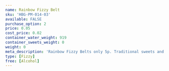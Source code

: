 ```yaml
---
name: Rainbow Fizzy Belt
sku: 'HBG-PM-014-03'
available: FALSE
purchase_option: 2
price: 0.05
cost_price: 0.02
container_water_weight: 919
container_sweets_weight: 0
weight: 0
meta_description: 'Rainbow Fizzy Belts only 5p. Traditional sweets and more at Humbugs Confectionery Store. Specialists in satisfying your sweet tooth!'
type: [Fizzy]
free: [Alcohol]
---
```

